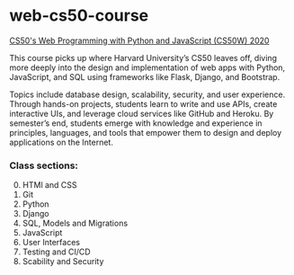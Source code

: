 # web-cs50-course
[ CS50's Web Programming with Python and JavaScript (CS50W) 2020](https://www.youtube.com/playlist?list=PLhQjrBD2T380xvFSUmToMMzERZ3qB5Ueu)

 This course picks up where Harvard University’s CS50 leaves off, diving more deeply into the design and implementation of web apps with Python, JavaScript, and SQL using frameworks like Flask, Django, and Bootstrap. 
 
 Topics include database design, scalability, security, and user experience. Through hands-on projects, students learn to write and use APIs, create interactive UIs, and leverage cloud services like GitHub and Heroku. By semester’s end, students emerge with knowledge and experience in principles, languages, and tools that empower them to design and deploy applications on the Internet.

### Class sections:
0. HTMl and CSS
1. Git
2. Python
3. Django
4. SQL, Models and Migrations
5. JavaScript
6. User Interfaces
7. Testing and CI/CD
8. Scability and Security
